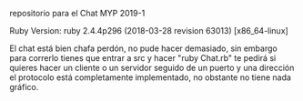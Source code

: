 
repositorio para el Chat MYP 2019-1


Ruby Version: 
ruby 2.4.4p296 (2018-03-28 revision 63013) [x86_64-linux]

El chat está bien chafa perdón, no pude hacer demasiado, sin embargo
para correrlo tienes que entrar a src y hacer "ruby Chat.rb" te pedirá
si quieres hacer un cliente o un servidor seguido de un puerto y una dirección
el protocolo está completamente implementado, no obstante no tiene nada 
gráfico.
